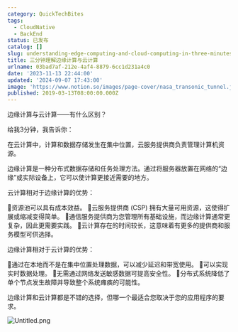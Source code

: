 ```yaml
---
category: QuickTechBites
tags:
  - CloudNative
  - BackEnd
status: 已发布
catalog: []
slug: understanding-edge-computing-and-cloud-computing-in-three-minutes
title: 三分钟理解边缘计算与云计算
urlname: 03bad7af-212e-4af4-8879-6cc1d231a4c0
date: '2023-11-13 22:44:00'
updated: '2024-09-07 17:43:00'
image: 'https://www.notion.so/images/page-cover/nasa_transonic_tunnel.jpg'
published: 2019-03-13T08:00:00.000Z
---
```


边缘计算与云计算——有什么区别？


给我3分钟，我告诉你：


在云计算中，计算和数据存储发生在集中位置，云服务提供商负责管理计算机资源。


边缘计算是一种分布式数据存储和任务处理方法。通过将服务器放置在网络的“边缘”或实际设备上，它可以使计算更接近需要的地方。


云计算相对于边缘计算的优势：


🔹资源池可以具有成本效益。
🔹云服务提供商 (CSP) 拥有大量可用资源，这使得扩展或缩减变得简单。
🔹通信服务提供商为您管理所有基础设施，而边缘计算通常更复杂，因此更需要实践。
🔹云计算存在的时间较长，这意味着有更多的提供商和服务模型可供选择。


边缘计算相对于云计算的优势：


🔸通过在本地而不是在集中位置处理数据，可以减少延迟和带宽使用。
🔸可以实现实时数据处理。
🔸无需通过网络发送敏感数据可提高安全性。
🔸分布式系统降低了单个节点发生故障并导致整个系统瘫痪的可能性。


边缘计算和云计算都是不错的选择，但哪一个最适合您取决于您的应用程序的要求。


![Untitled.png](https://prod-files-secure.s3.us-west-2.amazonaws.com/5d24fe63-e567-4804-86f9-9fdc62e13082/13581d9b-f241-4af1-9995-cb87504adaf1/Untitled.png?X-Amz-Algorithm=AWS4-HMAC-SHA256&X-Amz-Content-Sha256=UNSIGNED-PAYLOAD&X-Amz-Credential=ASIAZI2LB4666FTAIJTA%2F20250205%2Fus-west-2%2Fs3%2Faws4_request&X-Amz-Date=20250205T053824Z&X-Amz-Expires=3600&X-Amz-Security-Token=IQoJb3JpZ2luX2VjECUaCXVzLXdlc3QtMiJGMEQCIE6UzJhCVt2erb3NlX%2B%2B3VhLKVQnpT6bTPDU9w2GQ85jAiABpP6oqBJjcKqtUttlXKAURpRyk28vFaehEfIXQOL0gyr%2FAwg%2BEAAaDDYzNzQyMzE4MzgwNSIM2xrbzZpCWDSNJ3OTKtwDlkY07NnnPcQH2eTQCyYjR5opbeqi6ltNYSn4qu9RyrpSwcu8VeGooc01Sutnwe7cSonZlHMpRtikJj8vfcAQXMjRdRmSCJdhrNxQmNNSHbSE5T%2Fntd%2B5F3bSsuy2eKqlH9UL5%2F8fQwtRmju0%2BuUA%2FPO6KIgZWwBjvsG3zsRtti7sq5GWHmkzbVU6RP9J%2F4EcqVNyoyzsadpEDgP1DhzAi0k7xIjK175n4YjCeXimw7fYIJvEyau75ivitR7y%2BHs2EFZXnVz70s3lYXmvRKNwru%2FchaFPLQYWfXd7KyH2HK56rnakF7V4X9vY2pwys3jIlpcVLC7av5lCUaXYG3hfKLnRgbAf97woGJoK8Bs5tcVavvU%2FqiJ9ibkHogkaHCEhPtHzYm2FsI9aozIdysviRddZ8uMQyAusvTnVMx1FMV%2FmN924csWV9%2FbMPz%2Bi%2F9KB4%2BtUv6w%2F5kEqBGYFXe4tQRv45ZOiPU8iRYOpxziN7hfy2KLJQFIMeJ%2FRJpj80s7wlVp%2FRt9qQcinZd3KBAxhesBuPPmFZ351ltKLNyv%2BSo3Txj2RY73fCU5yLG1XVqX832Z%2B8VTy9lbZkKnjk7E8Ve2Vkoec6%2FR24s%2BzZzzdPRKmM8DryXo9BtDmIAgwgd6LvQY6pgFIM7HYs%2FoIH1BEk%2FZqLgIKlMpZkhaHqJ91a%2FcdF%2FF6iVP3jA1DYEHZbgyOUHyobQGb1taMdkkxLvxCtV8OP37ii4TBjVjAMJD80e%2BAP1n5eCa7H0bxl62%2FbCYnKqfE2mNaZxJEvqJKeIUPpUDyF5B%2FVZu7LShcE3XquR%2FAUjHL5CelvIdkhW6gFB6wB7nJrz3J1%2Fy5xsZU3Uz8iKLCwMYikx7GH2Vw&X-Amz-Signature=71400adbce5c0fb7aca89826665ce12e41f869edf334bcb94215daf2b9fda598&X-Amz-SignedHeaders=host&x-id=GetObject)

